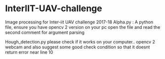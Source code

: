 # InterIIT-UAV-challenge
Image processing for Inter-iit UAV challenge 2017-18
        Alpha.py :
        A python file, ensure you have opencv 2 version on your pc
        open the file and read the second comment for argument parsing



Hough_detection.py
 please check if it works on your computer.. opencv 2 webcam
 and also suggest some good check condition so that it doesnt return error near line 10
 
